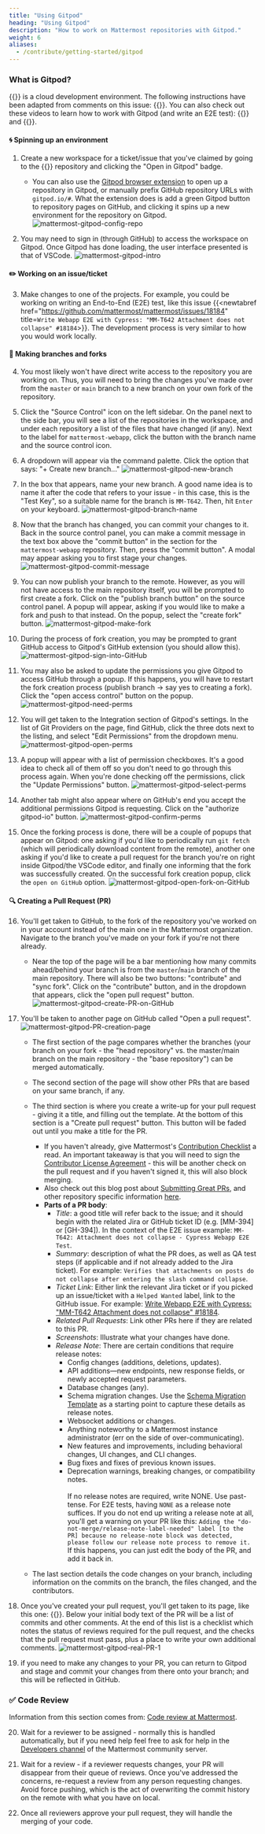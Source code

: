 ```yaml
---
title: "Using Gitpod"
heading: "Using Gitpod"
description: "How to work on Mattermost repositories with Gitpod."
weight: 6
aliases:
  - /contribute/getting-started/gitpod
---
```


### What is Gitpod?
{{<newtabref href="https://www.gitpod.io/" title="Gitpod">}} is a cloud development environment. The following instructions have been adapted from comments on this issue: {{<newtabref href="https://github.com/mattermost/mattermost-gitpod-config/issues/18" title="Document general usage of Gitpod #18 ">}}. You can also check out these videos to learn how to work with Gitpod (and write an E2E test): {{<newtabref href="https://www.youtube.com/watch?v=LgQ2Z_GelYQ" title="How to set up a developer environment for Mattermost with Gitpod">}} and {{<newtabref href="https://www.youtube.com/watch?v=mLbzKSGZv4A" title="Writing your first E2E test for Mattermost">}}.

#### :cyclone: Spinning up an environment

1. Create a new workspace for a ticket/issue that you've claimed by going to the {{<newtabref href="https://github.com/mattermost/mattermost-gitpod-config/tree/master" title="mattermost-gitpod-config">}} repository and clicking the "Open in Gitpod" badge.

    * You can also use the [Gitpod browser extension](https://www.gitpod.io/docs/configure/user-settings/browser-extension) to open up a repository in Gitpod, or manually prefix GitHub repository URLs with `gitpod.io/#`. What the extension does is add a green Gitpod button to repository pages on GitHub, and clicking it spins up a new environment for the repository on Gitpod.
    ![mattermost-gitpod-config-repo](https://user-images.githubusercontent.com/43153413/194467192-675a6b15-bb3b-4a4d-be05-f1df0fbdd524.jpeg)

2. You may need to sign in (through GitHub) to access the workspace on Gitpod. Once Gitpod has done loading, the user interface presented is that of VSCode.
![mattermost-gitpod-intro](https://user-images.githubusercontent.com/43153413/194467255-98b5a9be-85a5-4da8-b519-279011882384.jpeg)
 
#### :pencil2: Working on an issue/ticket
 
3. Make changes to one of the projects. For example, you could be working on writing an End-to-End (E2E) test, like this issue {{<newtabref href="https://github.com/mattermost/mattermost/issues/18184" title=`Write Webapp E2E with Cypress: "MM-T642 Attachment does not collapse" #18184`>}}. The development process is very similar to how you would work locally.

#### :herb: Making branches and forks

4. You most likely won't have direct write access to the repository you are working on. Thus, you will need to bring the changes you've made over from the `master` or `main` branch to a new branch on your own fork of the repository.
 
5. Click the "Source Control" icon on the left sidebar. On the panel next to the side bar, you will see a list of the repositories in the workspace, and under each repository a list of the files that have changed (if any). Next to the label for `mattermost-webapp`, click the button with the branch name and the source control icon.

6. A dropdown will appear via the command palette. Click the option that says: "+ Create new branch..."
![mattermost-gitpod-new-branch](https://user-images.githubusercontent.com/43153413/194467696-498917fe-14a3-4cbc-ac35-1b201ce3c730.jpeg)

7. In the box that appears, name your new branch. A good name idea is to name it after the code that refers to your issue - in this case, this is the "Test Key", so a suitable name for the branch is `MM-T642`. Then, hit `Enter` on your keyboard.
![mattermost-gitpod-branch-name](https://user-images.githubusercontent.com/43153413/194467742-e7312d5d-dbb3-4bcc-a5af-b67941bbf4f2.jpeg)

8. Now that the branch has changed, you can commit your changes to it. Back in the source control panel, you can make a commit message in the text box above the "commit button" in the section for the `mattermost-webapp` repository. Then, press the "commit button". A modal may appear asking you to first stage your changes.
![mattermost-gitpod-commit-message](https://user-images.githubusercontent.com/43153413/194467789-0f588a7c-ff8b-4bc9-adaf-5d224726b2a5.jpeg)
 
9. You can now publish your branch to the remote. However, as you will not have access to the main repository itself, you will be prompted to first create a fork. Click on the "publish branch button" on the source control panel. A popup will appear, asking if you would like to make a fork and push to that instead. On the popup, select the "create fork" button.
![mattermost-gitpod-make-fork](https://user-images.githubusercontent.com/43153413/194468420-14564230-fb63-442c-b0e6-815aeb799da5.jpeg)
 
10. During the process of fork creation, you may be prompted to grant GitHub access to Gitpod's GitHub extension (you should allow this).
![mattermost-gitpod-sign-into-GitHub](https://user-images.githubusercontent.com/43153413/194468466-79cf2804-5393-4a1c-994f-9c087ff42b1d.jpeg)
 
11. You may also be asked to update the permissions you give Gitpod to access GitHub through a popup. If this happens, you will have to restart the fork creation process (publish branch -> say yes to creating a fork). Click the "open access control" button on the popup.
![mattermost-gitpod-need-perms](https://user-images.githubusercontent.com/43153413/194468523-f7c7ce87-3586-48bf-b779-38253de0059e.jpeg)
 
12. You will get taken to the Integration section of Gitpod's settings. In the list of Git Providers on the page, find GitHub, click the three dots next to the listing, and select "Edit Permissions" from the dropdown menu.
![mattermost-gitpod-open-perms](https://user-images.githubusercontent.com/43153413/194468548-7b31a634-dd4a-49bb-a697-a8b3e5aa39db.jpeg)
 
13. A popup will appear with a list of permission checkboxes. It's a good idea to check all of them off so you don't need to go through this process again. When you're done checking off the permissions, click the "Update Permissions" button.
![mattermost-gitpod-select-perms](https://user-images.githubusercontent.com/43153413/194468567-fba1fc58-f4db-4787-8dcd-d594472d7692.jpeg)
 
14. Another tab might also appear where on GitHub's end you accept the additional permissions Gitpod is requesting. Click on the "authorize gitpod-io" button.
![mattermost-gitpod-confirm-perms](https://user-images.githubusercontent.com/43153413/194468598-1866b681-ae3b-42a0-b94c-c02735776e02.jpeg)
 
15. Once the forking process is done, there will be a couple of popups that appear on Gitpod: one asking if you'd like to periodically run `git fetch` (which will periodically download content from the remote), another one asking if you'd like to create a pull request for the branch you're on right inside Gitpod/the VSCode editor, and finally one informing that the fork was successfully created. On the successful fork creation popup, click the `open on GitHub` option.
![mattermost-gitpod-open-fork-on-GitHub](https://user-images.githubusercontent.com/43153413/194468614-a89701c4-8b09-4b80-b84e-a0beaca8431c.jpeg)
 
#### :mag: Creating a Pull Request (PR)
 
16. You'll get taken to GitHub, to the fork of the repository you've worked on in your account instead of the main one in the Mattermost organization. Navigate to the branch you've made on your fork if you're not there already.
 
    * Near the top of the page will be a bar mentioning how many commits ahead/behind your branch is from the `master`/`main` branch of the main repository. There will also be two buttons: "contribute" and "sync fork". Click on the "contribute" button, and in the dropdown that appears, click the "open pull request" button.
![mattermost-gitpod-create-PR-on-GitHub](https://user-images.githubusercontent.com/43153413/194468644-8c625663-17d4-4187-92be-171b683d298f.jpeg)
 
17. You'll be taken to another page on GitHub called "Open a pull request".
![mattermost-gitpod-PR-creation-page](https://user-images.githubusercontent.com/43153413/194468667-aace5ac5-4bbe-4e93-9902-e210964e00c8.jpeg)

    * The first section of the page compares whether the branches (your branch on your fork - the "head repository" vs. the master/main branch on the main repository - the "base repository") can be merged automatically.
    * The second section of the page will show other PRs that are based on your same branch, if any.
    * The third section is where you create a write-up for your pull request - giving it a title, and filling out the template. At the bottom of this section is a "Create pull request" button. This button will be faded out until you make a title for the PR.
        * If you haven't already, give Mattermost's [Contribution Checklist](https://developers.mattermost.com/contribute/more-info/getting-started/contribution-checklist/) a read. An important takeaway is that you will need to sign the [Contributor License Agreement](https://mattermost.com/mattermost-contributor-agreement/) - this will be another check on the pull request and if you haven't signed it, this will also block merging.
        * Also check out this blog post about [Submitting Great PRs](https://developers.mattermost.com/blog/2019-01-24-submitting-great-prs), and other repository specific information [here](https://developers.mattermost.com/contribute).
        * **Parts of a PR body**:
            * _Title_: a good title will refer back to the issue; and it should begin with the related Jira or GitHub ticket ID (e.g. [MM-394] or [GH-394]). In the context of the E2E issue example: `MM-T642: Attachment does not collapse - Cypress Webapp E2E Test`.
            * _Summary_: description of what the PR does, as well as QA test steps (if applicable and if not already added to the Jira ticket). For example: `Verifies that attachments on posts do not collapse after entering the slash command collapse`.
            * _Ticket Link_: Either link the relevant Jira ticket or if you picked up an issue/ticket with a `Helped Wanted` label, link to the GitHub issue. For example: [Write Webapp E2E with Cypress: "MM-T642 Attachment does not collapse" #18184](https://github.com/mattermost/mattermost/issues/18184).
            * _Related Pull Requests_: Link other PRs here if they are related to this PR.
            * _Screenshots_: Illustrate what your changes have done.
            * _Release Note_: There are certain conditions that require release notes:
                * Config changes (additions, deletions, updates).
                * API additions—new endpoints, new response fields, or newly accepted request parameters.
                * Database changes (any).
                * Schema migration changes. Use the [Schema Migration Template](https://docs.google.com/document/d/18lD7N32oyMtYjFrJKwsNv8yn6Fe5QtF-eMm8nn0O8tk/edit?usp=sharing) as a starting point to capture these details as release notes.
                * Websocket additions or changes.
                * Anything noteworthy to a Mattermost instance administrator (err on the side of over-communicating).
                * New features and improvements, including behavioral changes, UI changes, and CLI changes.
                * Bug fixes and fixes of previous known issues.
                * Deprecation warnings, breaking changes, or compatibility notes.
                <br><br/>
                If no release notes are required, write NONE. Use past-tense. For E2E tests, having `NONE` as a release note suffices. If you do not end up writing a release note at all, you'll get a warning on your PR like this: `Adding the "do-not-merge/release-note-label-needed" label [to the PR] because no release-note block was detected, please follow our release note process to remove it.` If this happens, you can just edit the body of the PR, and add it back in.
 
    * The last section details the code changes on your branch, including information on the commits on the branch, the files changed, and the contributors.
 
18. Once you've created your pull request, you'll get taken to its page, like this one: {{<newtabref href="https://github.com/mattermost/mattermost-webapp/pull/11231" title="MM-T642: Attachment does not collapse - Cypress Webapp E2E Test #11231">}}. Below your initial body text of the PR will be a list of commits and other comments. At the end of this list is a checklist which notes the status of reviews required for the pull request, and the checks that the pull request must pass, plus a place to write your own additional comments.
![mattermost-gitpod-real-PR-1](https://user-images.githubusercontent.com/43153413/194468726-afddf66f-eaf1-4dab-a6bf-7ddf39db78bf.jpeg)
 
19. if you need to make any changes to your PR, you can return to Gitpod and stage and commit your changes from there onto your branch; and this will be reflected in GitHub.
 
### :white_check_mark: Code Review
 
Information from this section comes from: [Code review at Mattermost](https://developers.mattermost.com/contribute/more-info/getting-started/code-review/). 
 
20. Wait for a reviewer to be assigned - normally this is handled automatically, but if you need help feel free to ask for help in the [Developers channel](https://community.mattermost.com/core/channels/developers) of the Mattermost community server.
 
21. Wait for a review - if a reviewer requests changes, your PR will disappear from their queue of reviews. Once you've addressed the concerns, re-request a review from any person requesting changes. Avoid force pushing, which is the act of overwriting the commit history on the remote with what you have on local.
 
22. Once all reviewers approve your pull request, they will handle the merging of your code.

 